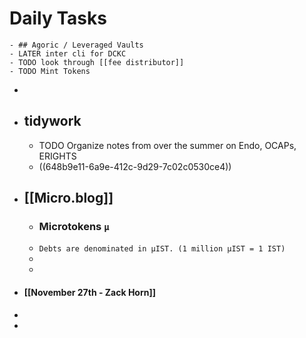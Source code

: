 # Daily Tasks
	- ## Agoric / Leveraged Vaults
	- LATER inter cli for DCKC
	- TODO look through [[fee distributor]]
	- TODO Mint Tokens
-
- ## tidywork
	- TODO Organize notes from over the summer on Endo, OCAPs, ERIGHTS
	- ((648b9e11-6a9e-412c-9d29-7c02c0530ce4))
- [[Micro.blog]]
	-
	- ### Microtokens `µ`
	- `Debts are denominated in µIST. (1 million µIST = 1 IST)`
	-
	-
- #### [[November 27th - Zack Horn]]
-
-